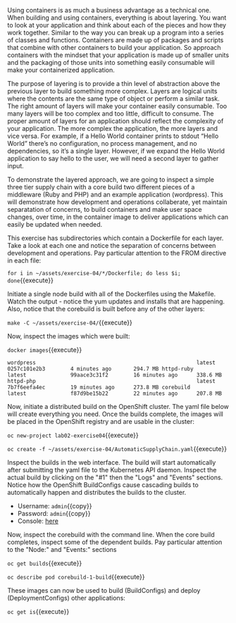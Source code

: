 Using containers is as much a business advantage as a technical one.  When building and using containers, everything is about layering.  You want to look at your application and think about each of the pieces and how they work together.  Similar to the way you can break up a program into a series of classes and functions.  Containers are made up of packages and scripts that combine with other containers to build your application. So approach containers with the mindset that your application is made up of smaller units and the packaging of those units into something easily consumable will make your containerized application.

The purpose of layering is to provide a thin level of abstraction above the previous layer to build something more complex.  Layers are logical units where the contents are the same type of object or perform a similar task. The right amount of layers will make your container easily consumable.  Too many layers will be too complex and too little, difficult to consume. The proper amount of layers for an application should reflect the complexity of your application.  The more complex the application, the more layers and vice versa. For example, if a Hello World container prints to stdout “Hello World” there’s no configuration, no process management, and no dependencies, so it’s a single layer.  However, if we expand the Hello World application to say hello to the user, we will need a second layer to gather input.

To demonstrate the layered approach, we are going to inspect a simple three tier supply chain with a core build two different pieces of a middleware (Ruby and PHP) and an example application (wordpress). This will demonstrate how development and operations collaberate, yet maintain separatation of concerns, to build containers and make user space changes, over time, in the container image to deliver applications which can easily be updated when needed.

This exercise has subdirectories which contain a Dockerfile for each layer. Take a look at each one and notice the separation of concerns between development and operations. Pay particular attention to the FROM directive in each file:

``for i in ~/assets/exercise-04/*/Dockerfile; do less $i; done``{{execute}}

Initiate a single node build with all of the Dockerfiles using the Makefile. Watch the output - notice the yum updates and installs that are happening. Also, notice that the corebuild is built before any of the other layers:

``make -C ~/assets/exercise-04/``{{execute}}

Now, inspect the images which were built:

``docker images``{{execute}}


``wordpress                                                   latest              0257c101e2b3        4 minutes ago       294.7 MB
httpd-ruby                                                  latest              99aace3c31f2        16 minutes ago      338.6 MB
httpd-php                                                   latest              7b7f6eefa4ec        19 minutes ago      273.8 MB
corebuild                                                   latest              f87d9be15b22        22 minutes ago      207.8 MB``

Now, initiate a distributed build on the OpenShift cluster. The yaml file below will create everything you need. Once the builds complete, the images will be placed in the OpenShift registry and are usable in the cluster:

``oc new-project lab02-exercise04``{{execute}}

``oc create -f ~/assets/exercise-04/AutomaticSupplyChain.yaml``{{execute}}

Inspect the builds in the web interface. The build will start automatically after submitting the yaml file to the Kubernetes API daemon. Inspect the actual build by clicking on the "#1" then the "Logs" and "Events" sections. Notice how the OpenShift BuildConfigs cause cascading builds to automatically happen and distributes the builds to the cluster.

* Username: `admin`{{copy}}
* Password: `admin`{{copy}}
* Console: [here](https://[[HOST_SUBDOMAIN]]-8443-[[KATACODA_HOST]].environments.katacoda.com/console/project/lab02-exercise04/browse/builds)

Now, inspect the corebuild with the command line. When the core build completes, inspect some of the dependent builds. Pay particular attention to the "Node:" and "Events:" sections

``oc get builds``{{execute}}

``oc describe pod corebuild-1-build``{{execute}}


These images can now be used to build (BuildConfigs) and deploy (DeploymentConfigs) other applications:

``oc get is``{{execute}}
